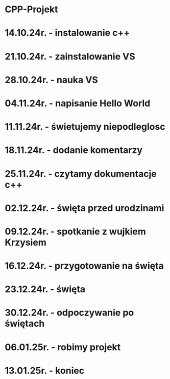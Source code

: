 # CPP-Projekt

# 14.10.24r. - instalowanie c++
# 21.10.24r. - zainstalowanie VS
# 28.10.24r. - nauka VS
# 04.11.24r. - napisanie Hello World
# 11.11.24r. - świetujemy niepodleglosc
# 18.11.24r. - dodanie komentarzy
# 25.11.24r. - czytamy dokumentacje c++
# 02.12.24r. - święta przed urodzinami
# 09.12.24r. - spotkanie z wujkiem Krzysiem
# 16.12.24r. - przygotowanie na święta
# 23.12.24r. - święta
# 30.12.24r. - odpoczywanie po świętach
# 06.01.25r. - robimy projekt
# 13.01.25r. - koniec
